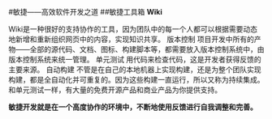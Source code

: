 #敏捷——高效软件开发之道 
##敏捷工具箱
**Wiki**

Wiki是一种很好的支持协作的工具，因为团队中的每一个人都可以根据需要动态地新增和重新组织网页中的内容，实现知识共享。
版本控制
项目开发中所有的产物——全部的源代码、文档、图标、构建脚本等，都需要放入版本控制系统中，由版本控制系统来统一管理。
单元测试
用代码来检查代码，这是开发者获得反馈的主要来源。
自动构建
不管是在自己的本地机器上实现构建，还是为整个团队实现构建，都是全自动化并可重复的。因为这些构建一直运行，所以又称为持续集成。和单元测试一样，有大量的免费开源产品和商业产品为你提供支持。

**敏捷开发就是在一个高度协作的环境中，不断地使用反馈进行自我调整和完善。**